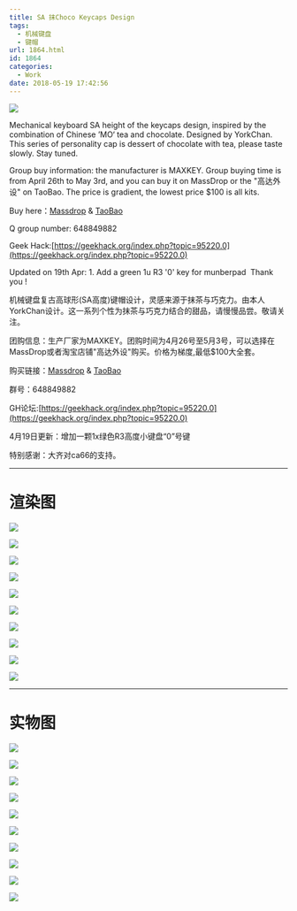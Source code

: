 ```yaml
---
title: SA 抹Choco Keycaps Design
tags:
  - 机械键盘
  - 键帽
url: 1864.html
id: 1864
categories:
  - Work
date: 2018-05-19 17:42:56
---
```


![](http://image.psdpi.com/image/sa-mochoco/sa_mochoco_ca66_3.jpg)

<!-- more -->

Mechanical keyboard SA height of the keycaps design, inspired by the combination of Chinese ’MO‘ tea and chocolate. Designed by YorkChan. This series of personality cap is dessert of chocolate with tea, please taste slowly. Stay tuned.

Group buy information: the manufacturer is MAXKEY. Group buying time is from April 26th to May 3rd, and you can buy it on MassDrop or the "高达外设" on TaoBao. The price is gradient, the lowest price $100 is all kits.

Buy here：[Massdrop](https://www.massdrop.com/buy/maxkey-mochoco-sa) & [TaoBao](https://item.taobao.com/item.htm?id=568710998265)

Q group number: 648849882

Geek Hack:[https://geekhack.org/index.php?topic=95220.0](https://geekhack.org/index.php?topic=95220.0)

Updated on 19th Apr: 1. Add a green 1u R3 '0' key for munberpad  Thank you !

机械键盘复古高球形(SA高度)键帽设计，灵感来源于抹茶与巧克力。由本人YorkChan设计。这一系列个性为抹茶与巧克力结合的甜品，请慢慢品尝。敬请关注。

团购信息：生产厂家为MAXKEY。团购时间为4月26号至5月3号，可以选择在MassDrop或者淘宝店铺"高达外设"购买。价格为梯度,最低$100大全套。

购买链接：[Massdrop](https://www.massdrop.com/buy/maxkey-mochoco-sa) & [TaoBao](https://item.taobao.com/item.htm?id=568710998265)

群号：648849882

GH论坛:[https://geekhack.org/index.php?topic=95220.0](https://geekhack.org/index.php?topic=95220.0)

4月19日更新：增加一颗1x绿色R3高度小键盘“0”号键

特别感谢：大齐对ca66的支持。


******************************************************************************************   


# 渲染图

![](http://image.psdpi.com/image/sa-mochoco/sa_mochoco_all.jpg)

![](http://image.psdpi.com/image/sa-mochoco/sa_mochoco_base.jpg)

![](http://image.psdpi.com/image/sa-mochoco/sa_mochoco_modifiers.jpg)

![](http://image.psdpi.com/image/sa-mochoco/sa_mochoco_mochoco.jpg)

![](http://image.psdpi.com/image/sa-mochoco/sa_mochoco_sa87.jpg)

![](http://image.psdpi.com/image/sa-mochoco/sa_mochoco_sa87_2.jpg)

![](http://image.psdpi.com/image/sa-mochoco/sa_mochoco_sa87_3.jpg)

![](http://image.psdpi.com/image/sa-mochoco/sa_mochoco_ca66.jpg)

![](http://image.psdpi.com/image/sa-mochoco/sa_mochoco_ca66_2.jpg)

![](http://image.psdpi.com/image/sa-mochoco/sa_mochoco_color.jpg)


******************************************************************************************   


# 实物图

![](http://image.psdpi.com/image/sa-mochoco/2371542939362_.pic_hd.jpg)  

![](http://image.psdpi.com/image/sa-mochoco/2341542939323_.pic_hd.jpg) 

![](http://image.psdpi.com/image/sa-mochoco/2361542939340_.pic_hd.jpg) 

![](http://image.psdpi.com/image/sa-mochoco/2391542939382_.pic_hd.jpg)  

![](http://image.psdpi.com/image/sa-mochoco/1.jpg)  

![](http://image.psdpi.com/image/sa-mochoco/2.jpg)  

![](http://image.psdpi.com/image/sa-mochoco/3.jpg)  

![](http://image.psdpi.com/image/sa-mochoco/4.jpg)  

![](http://image.psdpi.com/image/sa-mochoco/5.jpg)  

![](http://image.psdpi.com/image/sa-mochoco/6.jpg)  
